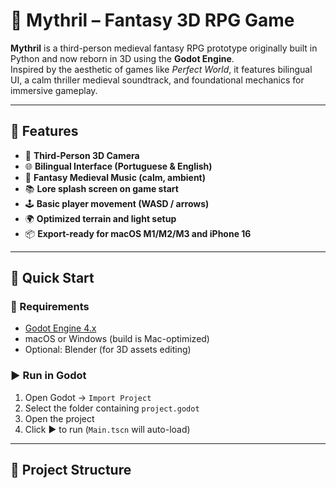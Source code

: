 # 🐉 Mythril – Fantasy 3D RPG Game

**Mythril** is a third-person medieval fantasy RPG prototype originally built in Python and now reborn in 3D using the **Godot Engine**.  
Inspired by the aesthetic of games like *Perfect World*, it features bilingual UI, a calm thriller medieval soundtrack, and foundational mechanics for immersive gameplay.

---

## 🔮 Features

- 🎥 **Third-Person 3D Camera**  
- 🌐 **Bilingual Interface (Portuguese & English)**  
- 🎵 **Fantasy Medieval Music (calm, ambient)**  
- 📚 **Lore splash screen on game start**  
- 🕹️ **Basic player movement (WASD / arrows)**  
- 🌍 **Optimized terrain and light setup**  
- 📦 **Export-ready for macOS M1/M2/M3 and iPhone 16**

---

## 🚀 Quick Start

### 🔧 Requirements
- [Godot Engine 4.x](https://godotengine.org/download)
- macOS or Windows (build is Mac-optimized)
- Optional: Blender (for 3D assets editing)

### ▶️ Run in Godot
1. Open Godot → `Import Project`
2. Select the folder containing `project.godot`
3. Open the project
4. Click ▶️ to run (`Main.tscn` will auto-load)

---

## 📁 Project Structure

